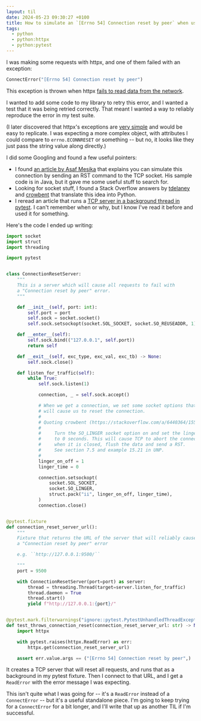 ```yaml
---
layout: til
date: 2024-05-23 09:30:27 +0100
title: How to simulate an `[Errno 54] Connection reset by peer` when using pytest
tags:
  - python
  - python:httpx
  - python:pytest
---
```

I was making some requests with httpx, and one of them failed with an exception:

```python
ConnectError("[Errno 54] Connection reset by peer")
```

This exception is thrown when httpx [fails to read data from the network](https://www.python-httpx.org/exceptions/).

I wanted to add some code to my library to retry this error, and I wanted a test that it was being retried correctly.
That meant I wanted a way to reliably reproduce the error in my test suite.

(I later discovered that httpx's exceptions are [very simple](https://github.com/encode/httpx/blob/37593c1952f4972040f6163da67e3777fd3d2e94/httpx/_exceptions.py#L74-L95) and would be easy to replicate.
I was expecting a more complex object, with attributes I could compare to `errno.ECONNRESET` or something -- but no, it looks like they just pass the string value along directly.)

I did some Googling and found a few useful pointers:

-   I found [an article by Asaf Mesika][Asaf] that explains you can simulate this connection by sending an RST command to the TCP socket.
    His sample code is in Java, but it gave me some useful stuff to search for.
-   Looking for socket stuff, I found a Stack Overflow answers by [tdelaney] and [crowbent] that translate this idea into Python.
-   I reread an article that runs a [TCP server in a background thread in pytest][threading].
    I can't remember when or why, but I know I've read it before and used it for something.

Here's the code I ended up writing:

```python
import socket
import struct
import threading

import pytest


class ConnectionResetServer:
    """
    This is a server which will cause all requests to fail with
    a "Connection reset by peer" error.
    """

    def __init__(self, port: int):
        self.port = port
        self.sock = socket.socket()
        self.sock.setsockopt(socket.SOL_SOCKET, socket.SO_REUSEADDR, 1)

    def __enter__(self):
        self.sock.bind(("127.0.0.1", self.port))
        return self

    def __exit__(self, exc_type, exc_val, exc_tb) -> None:
        self.sock.close()

    def listen_for_traffic(self):
        while True:
            self.sock.listen(1)

            connection, _ = self.sock.accept()

            # When we get a connection, we set some socket options that
            # will cause us to reset the connection.
            #
            # Quoting crowbent (https://stackoverflow.com/a/6440364/1558022):
            #
            #     Turn the SO_LINGER socket option on and set the linger time
            #     to 0 seconds. This will cause TCP to abort the connection
            #     when it is closed, flush the data and send a RST.
            #     See section 7.5 and example 15.21 in UNP.
            #
            linger_on_off = 1
            linger_time = 0

            connection.setsockopt(
                socket.SOL_SOCKET,
                socket.SO_LINGER,
                struct.pack("ii", linger_on_off, linger_time),
            )
            connection.close()


@pytest.fixture
def connection_reset_server_url():
    """
    Fixture that returns the URL of the server that will reliably cause
    a "Connection reset by peer" error

    e.g. ``http://127.0.0.1:9500/``

    """
    port = 9500

    with ConnectionResetServer(port=port) as server:
        thread = threading.Thread(target=server.listen_for_traffic)
        thread.daemon = True
        thread.start()
        yield f"http://127.0.0.1:{port}/"


@pytest.mark.filterwarnings("ignore::pytest.PytestUnhandledThreadExceptionWarning")
def test_throws_connection_reset(connection_reset_server_url: str) -> None:
    import httpx

    with pytest.raises(httpx.ReadError) as err:
        httpx.get(connection_reset_server_url)

    assert err.value.args == ("[Errno 54] Connection reset by peer",)
```

It creates a TCP server that will reset all requests, and runs that as a background in my pytest fixture.
Then I connect to that URL, and I get a `ReadError` with the error message I was expecting.

This isn't quite what I was going for -- it's a `ReadError` instead of a `ConnectError` -- but it's a useful standalone piece.
I'm going to keep trying for a `ConnectError` for a bit longer, and I'll write that up as another TIL if I'm successful.

[Asaf]: https://medium.com/@asafmesika/simulating-connection-reset-by-peer-exception-in-unit-testing-using-java-7ceb2e5713b3
[tdelaney]: https://stackoverflow.com/a/40779258/1558022
[crowbent]: https://stackoverflow.com/a/6440364/1558022
[threading]: https://dev.to/ghost/pytest-with-background-thread-fixtures-3599
